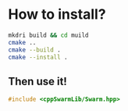 # How to install?

```bash
mkdri build && cd muild
cmake ..
cmake --build .
cmake --install .
```

## Then use it!
```cpp
#include <cppSwarmLib/Swarm.hpp>
```
